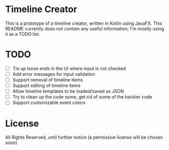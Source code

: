 # Timeline Creator
This is a prototype of a timeline creator, written in Kotlin using JavaFX. This README currently does not contain any useful information; I'm mostly using it as a TODO list.

# TODO
* [ ] Tie up loose ends in the UI where input is not checked
* [ ] Add error messages for input validation
* [ ] Support removal of timeline items
* [ ] Support editing of timeline items
* [ ] Allow timeline templates to be loaded/saved as JSON
* [ ] Try to clean up the code some, get rid of some of the hackier code
* [ ] Support customizable event colors

# License
All Rights Reserved, until further notice (a permissive license will be chosen soon)